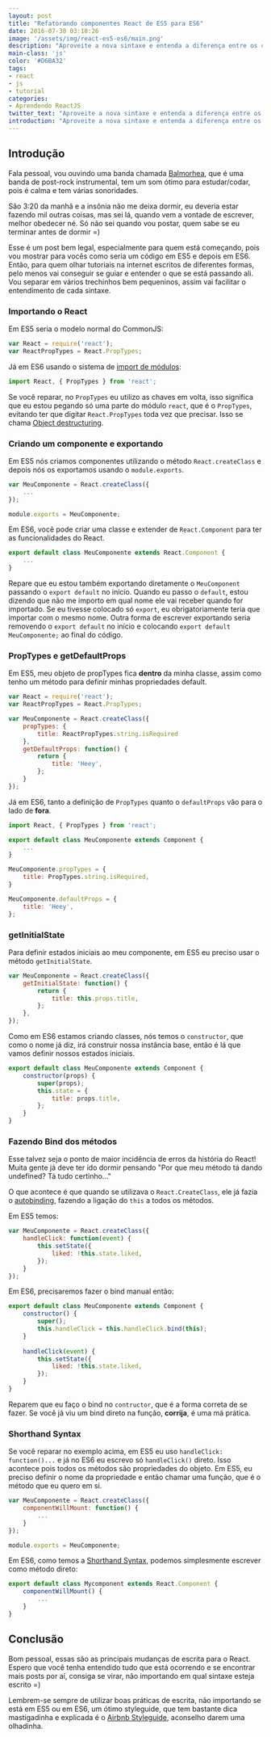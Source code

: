 ```yaml
---
layout: post
title: "Refatorando componentes React de ES5 para ES6"
date: 2016-07-30 03:10:26
image: '/assets/img/react-es5-es6/main.png'
description: "Aproveite a nova sintaxe e entenda a diferença entre os códigos."
main-class: 'js'
color: '#D6BA32'
tags:
- react
- js
- tutorial
categories:
- Aprendendo ReactJS
twitter_text: "Aproveite a nova sintaxe e entenda a diferença entre os códigos."
introduction: "Aproveite a nova sintaxe e entenda a diferença entre os códigos."
---
```


## Introdução

Fala pessoal, vou ouvindo uma banda chamada [Balmorhea](https://open.spotify.com/artist/1U0FaHAc4fcwQcYEJFgkm9), que é uma banda de post-rock instrumental, tem um som ótimo para estudar/codar, pois é calma e tem várias sonoridades. 

São 3:20 da manhã e a insônia não me deixa dormir, eu deveria estar fazendo mil outras coisas, mas sei lá, quando vem a vontade de escrever, melhor obedecer né. Só não sei quando vou postar, quem sabe se eu terminar antes de dormir =)

Esse é um post bem legal, especialmente para quem está começando, pois vou mostrar para vocês como seria um código em ES5 e depois em ES6. Então, para quem olhar tutoriais na internet escritos de diferentes formas, pelo menos vai conseguir se guiar e entender o que se está passando ali. Vou separar em vários trechinhos bem pequeninos, assim vai facilitar o entendimento de cada sintaxe.

### Importando o React

Em ES5 seria o modelo normal do CommonJS:

```js
var React = require('react');
var ReactPropTypes = React.PropTypes;
```

Já em ES6 usando o sistema de [import de módulos](https://developer.mozilla.org/pt-BR/docs/Web/JavaScript/Reference/Statements/import):

```js
import React, { PropTypes } from 'react';
```

Se você reparar, no `PropTypes` eu utilizo as chaves em volta, isso significa que eu estou pegando só uma parte do módulo `react`, que é o `PropTypes`, evitando ter que digitar `React.PropTypes` toda vez que precisar. Isso se chama [Object destructuring](https://developer.mozilla.org/pt-BR/docs/Web/JavaScript/Reference/Operators/Destructuring_assignment).

### Criando um componente e exportando

Em ES5 nós criamos componentes utilizando o método `React.createClass` e depois nós os exportamos usando o `module.exports`.

```js
var MeuComponente = React.createClass({
    ...
});

module.exports = MeuComponente;
```

Em ES6, você pode criar uma classe e extender de `React.Component` para ter as funcionalidades do React.

```js
export default class MeuComponente extends React.Component {
    ...
}
```

Repare que eu estou também exportando diretamente o `MeuComponent` passando o `export default` no início. Quando eu passo o `default`, estou dizendo que não me importo em qual nome ele vai receber quando for importado. Se eu tivesse colocado só `export`, eu obrigatoriamente teria que importar com o mesmo nome. Outra forma de escrever exportando seria removendo o `export default` no início e colocando `export default MeuComponente;` ao final do código.

### PropTypes e getDefaultProps

Em ES5, meu objeto de propTypes fica **dentro** da minha classe, assim como tenho um método para definir minhas propriedades default.

```js
var React = require('react');
var ReactPropTypes = React.PropTypes;

var MeuComponente = React.createClass({
    propTypes: {
        title: ReactPropTypes.string.isRequired
    },
    getDefaultProps: function() {
        return {
            title: 'Heey',
        };
    }
});
```

Já em ES6, tanto a definição de `PropTypes` quanto o `defaultProps` vão para o lado de **fora**.

```js
import React, { PropTypes } from 'react';

export default class MeuComponente extends Component {
    ...
}

MeuComponente.propTypes = {
    title: PropTypes.string.isRequired,
}

MeuComponente.defaultProps = {
    title: 'Heey',
};
```

### getInitialState

Para definir estados iniciais ao meu componente, em ES5 eu preciso usar o método `getInitialState`.

```js
var MeuComponente = React.createClass({
    getInitialState: function() {
        return {
            title: this.props.title,
        };
    },
});
```

Como em ES6 estamos criando classes, nós temos o `constructor`, que como o nome já diz, irá construir nossa instância base, então é lá que vamos definir nossos estados iniciais.

```js
export default class MeuComponente extends Component {
    constructor(props) {
        super(props);
        this.state = {
            title: props.title,
        };
    }
}
```

### Fazendo Bind dos métodos

Esse talvez seja o ponto de maior incidência de erros da história do React! Muita gente já deve ter ido dormir pensando "Por que meu método tá dando undefined? Tá tudo certinho..."

O que acontece é que quando se utilizava o `React.CreateClass`, ele já fazia o [autobinding](https://facebook.github.io/react/blog/2015/01/27/react-v0.13.0-beta-1.html#autobinding), fazendo a ligação do `this` a todos os métodos. 

Em ES5 temos:

```js
var MeuComponente = React.createClass({
    handleClick: function(event) {
        this.setState({
            liked: !this.state.liked,
        });
    }
});
```

Em ES6, precisaremos fazer o bind manual então:

```js
export default class MeuComponente extends Component {
    constructor() { 
        super();
        this.handleClick = this.handleClick.bind(this);
    }
    
    handleClick(event) {
        this.setState({
            liked: !this.state.liked,
        });
    }
}
```

Reparem que eu faço o bind no `contructor`, que é a forma correta de se fazer. Se você já viu um bind direto na função, **corrija**, é uma má prática.

### Shorthand Syntax

Se você reparar no exemplo acima, em ES5 eu uso `handleClick: function()...` e já no ES6 eu escrevo só `handleClick()` direto. Isso acontece pois todos os métodos são propriedades do objeto. Em ES5, eu preciso definir o nome da propriedade e então chamar uma função, que é o método que eu quero em si.

```js
var MeuComponente = React.createClass({
    componentWillMount: function() {
        ...
    }
});

module.exports = MeuComponente;
```
Em ES6, como temos a [Shorthand Syntax](https://developer.mozilla.org/en-US/docs/Web/JavaScript/Reference/Functions/Method_definitions), podemos simplesmente escrever como método direto:

```js
export default class Mycomponent extends React.Component {
    componentWillMount() {
        ...
    }
}
```

## Conclusão

Bom pessoal, essas são as principais mudanças de escrita para o React. Espero que você tenha entendido tudo que está ocorrendo e se encontrar mais posts por aí, consiga se virar, não importando em qual sintaxe esteja escrito =)

Lembrem-se sempre de utilizar boas práticas de escrita, não importando se está em ES5 ou em ES6, um ótimo styleguide, que tem bastante dica mastigadinha e explicada é o [Airbnb Styleguide](https://github.com/airbnb/javascript/tree/master/react), aconselho darem uma olhadinha.

